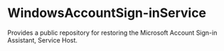 # WindowsAccountSign-inService
Provides a public repository for restoring the Microsoft Account Sign-in Assistant, Service Host.
